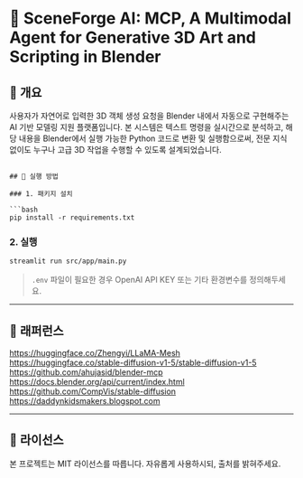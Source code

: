 # 🤖 SceneForge AI: MCP, A Multimodal Agent for Generative 3D Art and Scripting in Blender 

## 📌 개요
사용자가 자연어로 입력한 3D 객체 생성 요청을 Blender 내에서 자동으로 구현해주는 AI 기반 모델링 지원 플랫폼입니다. 
본 시스템은 텍스트 명령을 실시간으로 분석하고, 해당 내용을 Blender에서 실행 가능한 Python 코드로 변환 및 실행함으로써, 
전문 지식 없이도 누구나 고급 3D 작업을 수행할 수 있도록 설계되었습니다.

```

## 🚀 실행 방법

### 1. 패키지 설치

```bash
pip install -r requirements.txt
```

### 2. 실행

```bash
streamlit run src/app/main.py
```

> `.env` 파일이 필요한 경우 OpenAI API KEY 또는 기타 환경변수를 정의해두세요.

---

## 🔗 래퍼런스
 https://huggingface.co/Zhengyi/LLaMA-Mesh
 https://huggingface.co/stable-diffusion-v1-5/stable-diffusion-v1-5
 https://github.com/ahujasid/blender-mcp
 https://docs.blender.org/api/current/index.html
 https://github.com/CompVis/stable-diffusion
 https://daddynkidsmakers.blogspot.com

---

## 📜 라이선스
본 프로젝트는 MIT 라이선스를 따릅니다. 자유롭게 사용하시되, 출처를 밝혀주세요.

